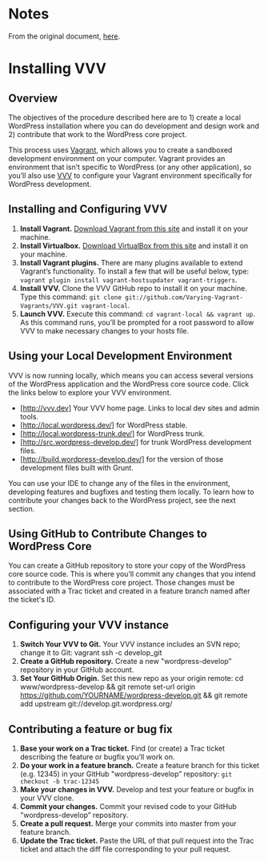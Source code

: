 # Notes
From the original document, [here](https://make.wordpress.org/core/handbook/tutorials/installing-a-local-server/installing-vvv/).

# Installing VVV
## Overview
The objectives of the procedure described here are to 1) create a local WordPress installation where you can do development and design work and 2) contribute that work to the WordPress core project.

This process uses [Vagrant](https://www.vagrantup.com/), which allows you to create a sandboxed development environment on your computer. Vagrant provides an environment that isn’t specific to WordPress (or any other application), so you’ll also use [VVV](https://varyingvagrantvagrants.org/) to configure your Vagrant environment specifically for WordPress development.
## Installing and Configuring VVV
1. **Install Vagrant.** [Download Vagrant from this site](https://www.vagrantup.com/downloads.html) and install it on your machine.
1. **Install Virtualbox.** [Download VirtualBox from this site](https://www.virtualbox.org/wiki/Downloads) and install it on your machine.
1. **Install Vagrant plugins.** There are many plugins available to extend Vagrant’s functionality. To install a few that will be useful below, type: `vagrant plugin install vagrant-hostsupdater vagrant-triggers`.
1. **Install VVV.** Clone the VVV GitHub repo to install it on your machine. Type this command: `git clone git://github.com/Varying-Vagrant-Vagrants/VVV.git vagrant-local`.
1. **Launch VVV.** Execute this command: `cd vagrant-local && vagrant up`. As this command runs, you’ll be prompted for a root password to allow VVV to make necessary changes to your hosts file.
## Using your Local Development Environment
VVV is now running locally, which means you can access several versions of the WordPress application and the WordPress core source code. Click the links below to explore your VVV environment.
+ [http://vvv.dev] Your VVV home page. Links to local dev sites and admin tools.
+ [http://local.wordpress.dev/] for WordPress stable.
+ [http://local.wordpress-trunk.dev/] for WordPress trunk.
+ [http://src.wordpress-develop.dev/] for trunk WordPress development files.
+ [http://build.wordpress-develop.dev/] for the version of those development files built with Grunt.

You can use your IDE to change any of the files in the environment, developing features and bugfixes and testing them locally. To learn how to contribute your changes back to the WordPress project, see the next section.
## Using GitHub to Contribute Changes to WordPress Core
You can create a GitHub repository to store your copy of the WordPress core source code. This is where you’ll commit any changes that you intend to contribute to the WordPress core project. Those changes must be associated with a Trac ticket and created in a feature branch named after the ticket's ID. 
## Configuring your VVV instance
1. **Switch Your VVV to Git.** Your VVV instance includes an SVN repo; change it to Git: vagrant ssh -c develop_git
1. **Create a GitHub repository.** Create a new "wordpress-develop” repository in your GitHub account.
1. **Set Your GitHub Origin.** Set this new repo as your origin remote: cd www/wordpress-develop && git remote set-url origin https://github.com/YOURNAME/wordpress-develop.git && git remote add upstream git://develop.git.wordpress.org/
## Contributing a feature or bug fix
1. **Base your work on a Trac ticket.** Find (or create) a Trac ticket describing the feature or bugfix you’ll work on.
1. **Do your work in a feature branch.** Create a feature branch for this ticket (e.g. 12345) in your GitHub "wordpress-develop” repository: `git checkout -b trac-12345`
1. **Make your changes in VVV.** Develop and test your feature or bugfix in your VVV clone.
1. **Commit your changes.** Commit your revised code to your GitHub "wordpress-develop” repository.
1. **Create a pull request.** Merge your commits into master from your feature branch.
1. **Update the Trac ticket.** Paste the URL of that pull request into the Trac ticket and attach the diff file corresponding to your pull request.
